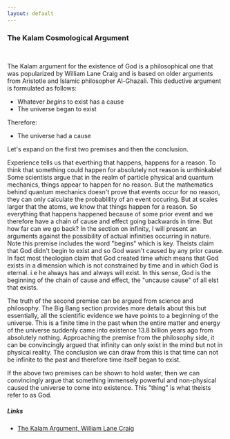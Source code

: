 ```yaml
---
layout: default
---
```


### The Kalam Cosmological Argument
&nbsp;

The Kalam argument for the existence of God is a philosophical one that was popularized by William Lane Craig and is based on older arguments
from Aristotle and Islamic philosopher Al-Ghazali. This deductive argument is formulated as follows:

- Whatever <i>begins</i> to exist has a cause
- The universe began to exist
    
Therefore:
- The universe had a cause

Let's expand on the first two premises and then the conclusion.

Experience tells us that everthing that happens, happens for a reason. To think that something could happen for absolutely not reason is unthinkable!
Some scientists argue that in the realm of particle physical and quantum mechanics, things appear to happen for no reason. But the mathematics behind
quantum mechanics doesn't prove that events occur for no reason, they can only calculate the probablility of an event occuring. But at scales larger
that the atoms, we know that things happen for a reason. So everything that happens happened because of some prior event and we therefore have a chain of
cause and effect going backwards in time. But how far can we go back? In the section on infinity, I will present an arguments against the possibility
of actual infinities occurring in nature. Note this premise includes the word "begins" which is key. Theists claim that God didn't begin to exist and so
God wasn't caused by any prior cause. In fact most theologian claim that God created time which means that God exists in a dimension which is not
constrained by time and in which God is eternal. i.e he always has and always will exist. In this sense, God is the beginning of the chain of cause and
effect, the "uncause cause" of all elst that exists.

The truth of the second premise can be argued from science and philosophy. The Big Bang section provides more details about this but essentially, all the
scientific evidence we have points to a beginning of the universe. This is a finite time in the past when the entire matter and energy of the universe 
suddenly came into existence 13.8 billion years ago from absolutely nothing. Approaching the premise from the philosophy side, it can be convincingly argued
that infinity can only exist in the mind but not in physical reality. The conclusion we can draw from this is that time can not be infinite to the past and
therefore time itself began to exist.

If the above two premises can be shown to hold water, then we can convincingly argue that something immensely powerful and non-physical caused the universe
to come into existence. This "thing" is what theists refer to as God.
&nbsp;

##### Links

- [The Kalam Argument, William Lane Craig](https://www.youtube.com/watch?v=sLH15ZaM2y8)